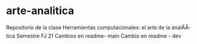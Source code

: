 # arte-analitica
Repositorio de la clase Herramientas computacionales: el arte de la analÄÂ­tica  Semestre FJ 21
Cambios en readme- main
Cambio en readme - dev